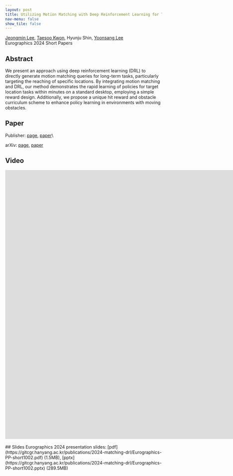 ```yaml
---
layout: post
title: Utilizing Motion Matching with Deep Reinforcement Learning for Target Location Tasks
nav-menu: false
show_tile: false
---
```


[Jeongmin Lee](../people/jeongmin-lee.html), [Taesoo Kwon](http://calab.hanyang.ac.kr/cgi-bin/home.cgi?node=Taesoo), Hyunju Shin, [Yoonsang Lee](../people/yoonsang-lee.html)  
Eurographics 2024 Short Papers

## Abstract
We present an approach using deep reinforcement learning (DRL) to directly generate motion matching queries for long-term tasks, particularly targeting the reaching of specific locations. By integrating motion matching and DRL, our method demonstrates the rapid learning of policies for target location tasks within minutes on a standard desktop, employing a simple reward design. Additionally, we propose a unique hit reward and obstacle curriculum scheme to enhance policy learning in environments with moving obstacles.

## Paper
Publisher: [page](https://diglib.eg.org/handle/10.2312/egs20241020), [paper](https://diglib.eg.org/bitstreams/f6553650-e450-4e96-8739-822b124092ab/download)\
<!--Publisher link: [ArXiv](https://arxiv.org/abs/2403.15902)\-->
arXiv: [page](https://arxiv.org/abs/2403.15902), [paper](https://arxiv.org/pdf/2403.15902)

## Video 
<div id="iframe_container"> <div id="iframe">
<iframe width="1536" height="864" src="https://www.youtube.com/embed/kR47MrPhJGk?si=Ig3Cso7zxYxjeqpb" title="Utilizing Motion Matching with Deep Reinforcement Learning for Target Location Tasks" frameborder="0" allow="accelerometer; autoplay; clipboard-write; encrypted-media; gyroscope; picture-in-picture; web-share" allowfullscreen></iframe>
</div></div>  

<br/>
## Slides
Eurographics 2024 presentation slides: [pdf](https://gitcgr.hanyang.ac.kr/publications/2024-matching-drl/Eurographics-PP-short1002.pdf) (1.5MB), [pptx](https://gitcgr.hanyang.ac.kr/publications/2024-matching-drl/Eurographics-PP-short1002.pptx) (289.5MB)

